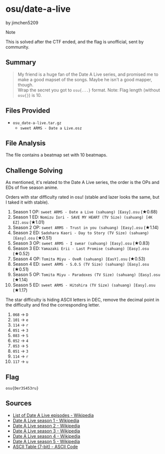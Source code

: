 # osu/date-a-live

by jimchen5209

> [!NOTE]
> This is solved after the CTF ended, and the flag is unofficial, sent by community.

## Summary

> My friend is a huge fan of the Date A Live series, and promised me to make a good mapset of the songs. Maybe he isn't a good mapper, though.  
> Wrap the secret you got to `osu{...}` format. Note: Flag length (without `osu{}`) is 10.

## Files Provided

- `osu_date-a-live.tar.gz`
  - `sweet ARMS - Date a Live.osz`

## File Analysis

The file contains a beatmap set with 10 beatmaps.

## Challenge Solving

As mentioned, it's related to the Date A Live series, the order is the OPs and EDs of five season anime.

Orders with star difficulty rated in osu! (stable and lazer looks the same, but I taked it with stable).

1. Season 1 OP: `sweet ARMS - Date a Live (sahuang) [Easy].osu`  (★0.68)
2. Season 1 ED: `Nomizu Iori - SAVE MY HEART (TV Size) (sahuang) [4K EZ].osu` (★1.01)
3. Season 2 OP: `sweet ARMS - Trust in you (sahuang) [Easy].osu` (★1.14)
4. Season 2 ED: `Sadohara Kaori - Day to Story (TV Size) (sahuang) [Easy].osu` (★0.51)
5. Season 3 OP: `sweet ARMS - I swear (sahuang) [Easy].osu` (★0.83)
6. Season 3 ED: `Yamazaki Erii - Last Promise (sahuang) [Easy].osu` (★0.52)
7. Season 4 OP: `Tomita Miyu - OveR (sahuang) [EasY].osu` (★0.53)
8. Season 4 ED: `sweet ARMS - S.O.S (TV Size) (sahuang) [Easy].osu` (★0.51)
9. Season 5 OP: `Tomita Miyu - Paradoxes (TV Size) (sahuang) [Easy].osu` (★1.14)
10. Season 5 ED: `sweet ARMS - Hitohira (TV Size) (sahuang) [Easy].osu` (★1.17)

The star difficulty is hiding ASCII letters in DEC, remove the decimal point in the difficulty and find the corresponding letter.

1. `068` -> `D`
2. `101` -> `e`
3. `114` -> `r`
4. `051` -> `3`
5. `083` -> `S`
6. `052` -> `4`
7. `053` -> `5`
8. `051` -> `3`
9. `114` -> `r`
10. `117` -> `u`

## Flag

`osu{Der3S453ru}`

## Sources

- [List of Date A Live episodes - Wikipedia](https://en.wikipedia.org/wiki/List_of_Date_A_Live_episodes)
- [Date A Live season 1 - Wikipedia](https://en.wikipedia.org/wiki/Date_A_Live_season_1)
- [Date A Live season 2 - Wikipedia](https://en.wikipedia.org/wiki/Date_A_Live_season_2)
- [Date A Live season 3 - Wikipedia](https://en.wikipedia.org/wiki/Date_A_Live_season_3)
- [Date A Live season 4 - Wikipedia](https://en.wikipedia.org/wiki/Date_A_Live_season_4)
- [Date A Live season 5 - Wikipedia](https://en.wikipedia.org/wiki/Date_A_Live_season_5)
- [ASCII Table (7-bit) - ASCII Code](https://www.ascii-code.com/ASCII)


